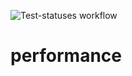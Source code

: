 ![Test-statuses workflow](https://github.com/Musamir/performance/actions/workflows/test-statuses/badge.svg)

# performance